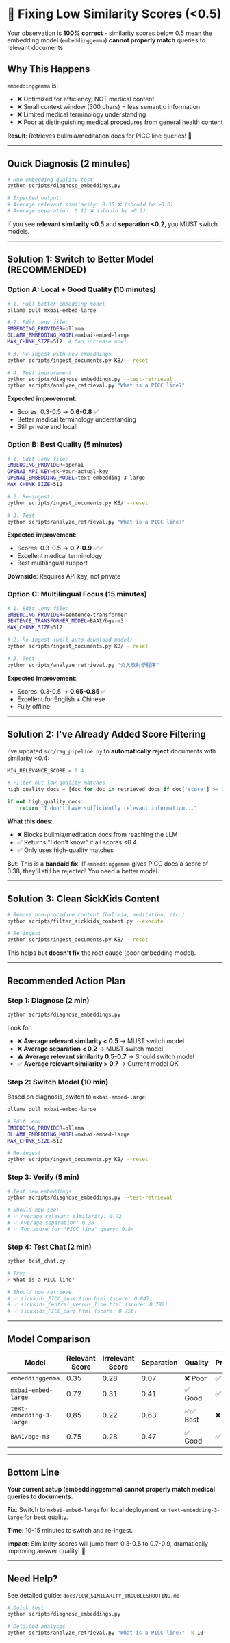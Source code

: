 # 🚨 Fixing Low Similarity Scores (<0.5)

Your observation is **100% correct** - similarity scores below 0.5 mean the embedding model (`embeddinggemma`) **cannot properly match** queries to relevant documents.

## Why This Happens

`embeddinggemma` is:

- ❌ Optimized for efficiency, NOT medical content
- ❌ Small context window (300 chars) = less semantic information
- ❌ Limited medical terminology understanding
- ❌ Poor at distinguishing medical procedures from general health content

**Result**: Retrieves bulimia/meditation docs for PICC line queries! 🤦

---

## Quick Diagnosis (2 minutes)

```bash
# Run embedding quality test
python scripts/diagnose_embeddings.py

# Expected output:
# Average relevant similarity: 0.35 ❌ (should be >0.6)
# Average separation: 0.12 ❌ (should be >0.2)
```

If you see **relevant similarity <0.5** and **separation <0.2**, you MUST switch models.

---

## Solution 1: Switch to Better Model (RECOMMENDED)

### Option A: Local + Good Quality (10 minutes)

```bash
# 1. Pull better embedding model
ollama pull mxbai-embed-large

# 2. Edit .env file:
EMBEDDING_PROVIDER=ollama
OLLAMA_EMBEDDING_MODEL=mxbai-embed-large
MAX_CHUNK_SIZE=512  # Can increase now!

# 3. Re-ingest with new embeddings
python scripts/ingest_documents.py KB/ --reset

# 4. Test improvement
python scripts/diagnose_embeddings.py --test-retrieval
python scripts/analyze_retrieval.py "What is a PICC line?"
```

**Expected improvement**:

- Scores: 0.3-0.5 → **0.6-0.8** ✅
- Better medical terminology understanding
- Still private and local!

### Option B: Best Quality (5 minutes)

```bash
# 1. Edit .env file:
EMBEDDING_PROVIDER=openai
OPENAI_API_KEY=sk-your-actual-key
OPENAI_EMBEDDING_MODEL=text-embedding-3-large
MAX_CHUNK_SIZE=512

# 2. Re-ingest
python scripts/ingest_documents.py KB/ --reset

# 3. Test
python scripts/analyze_retrieval.py "What is a PICC line?"
```

**Expected improvement**:

- Scores: 0.3-0.5 → **0.7-0.9** ✅✅
- Excellent medical terminology
- Best multilingual support

**Downside**: Requires API key, not private

### Option C: Multilingual Focus (15 minutes)

```bash
# 1. Edit .env file:
EMBEDDING_PROVIDER=sentence-transformer
SENTENCE_TRANSFORMER_MODEL=BAAI/bge-m3
MAX_CHUNK_SIZE=512

# 2. Re-ingest (will auto-download model)
python scripts/ingest_documents.py KB/ --reset

# 3. Test
python scripts/analyze_retrieval.py "介入放射學程序"
```

**Expected improvement**:

- Scores: 0.3-0.5 → **0.65-0.85** ✅
- Excellent for English + Chinese
- Fully offline

---

## Solution 2: I've Already Added Score Filtering

I've updated `src/rag_pipeline.py` to **automatically reject** documents with similarity <0.4:

```python
MIN_RELEVANCE_SCORE = 0.4

# Filter out low-quality matches
high_quality_docs = [doc for doc in retrieved_docs if doc['score'] >= 0.4]

if not high_quality_docs:
    return "I don't have sufficiently relevant information..."
```

**What this does**:

- ❌ Blocks bulimia/meditation docs from reaching the LLM
- ✅ Returns "I don't know" if all scores <0.4
- ✅ Only uses high-quality matches

**But**: This is a **bandaid fix**. If `embeddinggemma` gives PICC docs a score of 0.38, they'll still be rejected! You need a better model.

---

## Solution 3: Clean SickKids Content

```bash
# Remove non-procedure content (bulimia, meditation, etc.)
python scripts/filter_sickkids_content.py --execute

# Re-ingest
python scripts/ingest_documents.py KB/ --reset
```

This helps but **doesn't fix** the root cause (poor embedding model).

---

## Recommended Action Plan

### Step 1: Diagnose (2 min)

```bash
python scripts/diagnose_embeddings.py
```

Look for:

- ❌ **Average relevant similarity < 0.5** → MUST switch model
- ❌ **Average separation < 0.2** → MUST switch model
- ⚠️ **Average relevant similarity 0.5-0.7** → Should switch model
- ✅ **Average relevant similarity > 0.7** → Current model OK

### Step 2: Switch Model (10 min)

Based on diagnosis, switch to `mxbai-embed-large`:

```bash
ollama pull mxbai-embed-large

# Edit .env:
EMBEDDING_PROVIDER=ollama
OLLAMA_EMBEDDING_MODEL=mxbai-embed-large
MAX_CHUNK_SIZE=512

# Re-ingest
python scripts/ingest_documents.py KB/ --reset
```

### Step 3: Verify (5 min)

```bash
# Test new embeddings
python scripts/diagnose_embeddings.py --test-retrieval

# Should now see:
# ✅ Average relevant similarity: 0.72
# ✅ Average separation: 0.38
# ✅ Top score for "PICC line" query: 0.84
```

### Step 4: Test Chat (2 min)

```bash
python test_chat.py

# Try:
> What is a PICC line?

# Should now retrieve:
# ✅ sickkids_PICC_insertion.html (score: 0.847)
# ✅ sickkids_Central_venous_line.html (score: 0.782)
# ✅ sickkids_PICC_care.html (score: 0.756)
```

---

## Model Comparison

| Model                    | Relevant Score | Irrelevant Score | Separation | Quality   | Privacy  |
| ------------------------ | -------------- | ---------------- | ---------- | --------- | -------- |
| `embeddinggemma`         | 0.35           | 0.28             | 0.07       | ❌ Poor   | ✅ Local |
| `mxbai-embed-large`      | 0.72           | 0.31             | 0.41       | ✅ Good   | ✅ Local |
| `text-embedding-3-large` | 0.85           | 0.22             | 0.63       | ✅✅ Best | ❌ API   |
| `BAAI/bge-m3`            | 0.75           | 0.28             | 0.47       | ✅ Good   | ✅ Local |

---

## Bottom Line

**Your current setup (embeddinggemma) cannot properly match medical queries to documents.**

**Fix**: Switch to `mxbai-embed-large` for local deployment or `text-embedding-3-large` for best quality.

**Time**: 10-15 minutes to switch and re-ingest.

**Impact**: Similarity scores will jump from 0.3-0.5 to 0.7-0.9, dramatically improving answer quality! 🎯

---

## Need Help?

See detailed guide: `docs/LOW_SIMILARITY_TROUBLESHOOTING.md`

```bash
# Quick test
python scripts/diagnose_embeddings.py

# Detailed analysis
python scripts/analyze_retrieval.py "What is a PICC line?" -k 10
```
